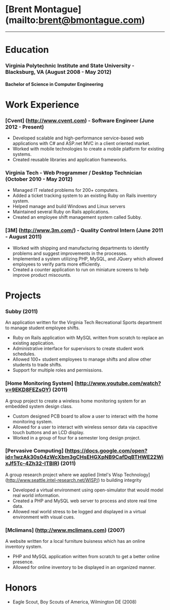 # [Brent Montague] (mailto:brent@bmontague.com)
----------------

# Education
### Virginia Polytechnic Institute and State University - Blacksburg, VA (August 2008 - May 2012)
#### Bachelor of Science in Computer Engineering

# Work Experience
### [Cvent] (http://www.cvent.com) - Software Engineer (June 2012 - Present)
* Developed scalable and high-performance service-based web applications with C# and ASP.net MVC in a client oriented market.
* Worked with mobile technologies to create a mobile platform for existing systems.
* Created reusable libraries and application frameworks.

### Virginia Tech - Web Programmer / Desktop Technician (October 2010 - May 2012)
* Managed IT related problems for 200+ computers.
* Added a ticket tracking system to an existing Ruby on Rails inventory system.
* Helped manage and build Windows and Linux servers
* Maintained several Ruby on Rails applications.
* Created an employee shift management system called Subby.

### [3M] (http://www.3m.com/) - Quality Control Intern (June 2011 - August 2011)
* Worked with shipping and manufacturing departments to identify problems and suggest improvements in the processes.
* Implemented a system utilizing PHP, MySQL, and JQuery which allowed employees to verify parts more efficiently.
* Created a counter application to run on miniature screens to help improve product miscounts.

# Projects
### Subby (2011)
An application written for the Virginia Tech Recreational Sports department to manage student employee shifts. 
* Ruby on Rails application with MySQL written from scratch to replace an existing application.
* Administrative interface for supervisors to create student work schedules.
* Allowed 100+ student employees to manage shifts and allow other students to trade shifts.
* Support for multiple roles and permissions.

### [Home Monitoring System] (http://www.youtube.com/watch?v=9EKD8FEZsOY) (2011)
A group project to create a wireless home monitoring system for an embedded system design class.
* Custom designed PCB board to allow a user to interact with the home monitoring system.
* Allowed for a user to interact with wireless sensor data via capacitive touch buttons and an LCD display.
* Worked in a group of four for a semester long design project.

### [Pervasive Computing] (https://docs.google.com/open?id=1wzAk30s04zWcXbm3gCHsEHGXpNB9CafDqBTHWE22WixJf5Tc-4Zh32-ITBlR) (2011)
A group research project where we applied [Intel's Wisp Technology] (http://www.seattle.intel-research.net/WISP/) to building integrity
* Developed a virtual environment using open-simulator that would model real world information.
* Created a PHP and MySQL web server to process and store real time data.
* Allowed real world stress to be logged and displayed in a virtual environment with visual cues.

### [Mclimans] (http://www.mclimans.com) (2007)
A website written for a local furniture buisness which has an online inventory system.
* PHP and MySQL application written from scratch to get a better online presence.
* Allowed for online inventory to be displayed in an organized manner.

# Honors
* Eagle Scout, Boy Scouts of America, Wilmington DE (2008)
